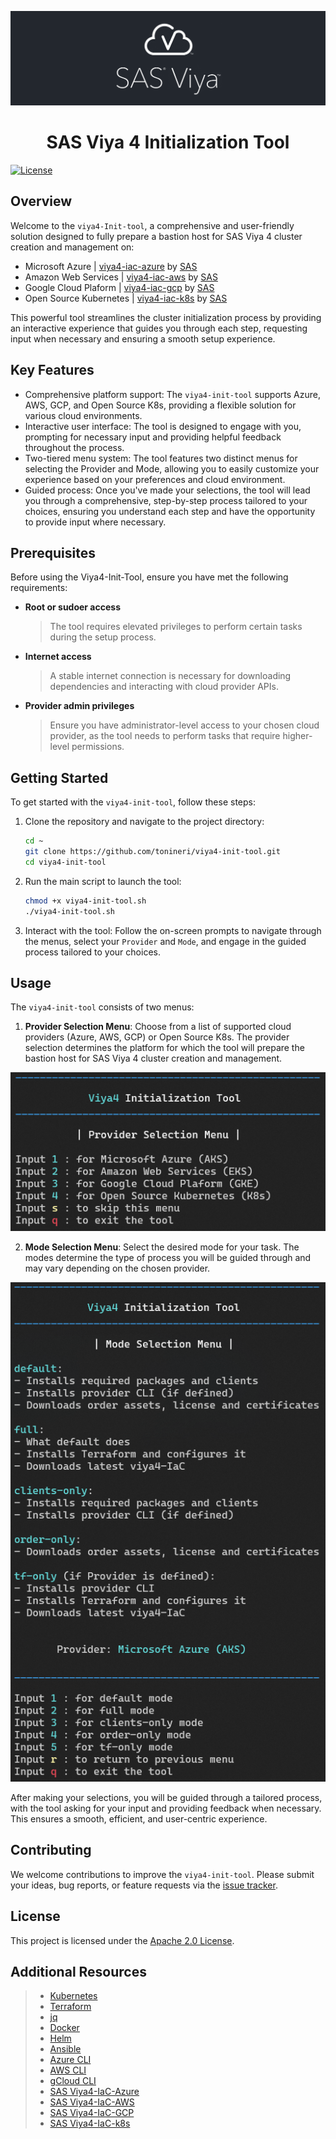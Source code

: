 ![SAS Viya](assets/sasviya_logo_header_gh.png)

<div align="center">

# **SAS Viya 4 Initialization Tool**

</div>

[![License](https://img.shields.io/badge/license-Apache%202.0-blue)](LICENSE.md)

## Overview
Welcome to the `viya4-Init-tool`, a comprehensive and user-friendly solution designed to fully prepare a bastion host for SAS Viya 4 cluster creation and management on: 

* Microsoft Azure | [viya4-iac-azure](https://github.com/sassoftware/viya4-iac-azure) by [SAS](@sassoftware)
* Amazon Web Services | [viya4-iac-aws](https://github.com/sassoftware/viya4-iac-aws) by [SAS](@sassoftware)
* Google Cloud Plaform | [viya4-iac-gcp](https://github.com/sassoftware/viya4-iac-gcp) by [SAS](@sassoftware)
* Open Source Kubernetes | [viya4-iac-k8s](https://github.com/sassoftware/viya4-iac-k8s) by [SAS](@sassoftware)

This powerful tool streamlines the cluster initialization process by providing an interactive experience that guides you through each step, requesting input when necessary and ensuring a smooth setup experience.

## Key Features

* Comprehensive platform support: The `viya4-init-tool` supports Azure, AWS, GCP, and Open Source K8s, providing a flexible solution for various cloud environments.
* Interactive user interface: The tool is designed to engage with you, prompting for necessary input and providing helpful feedback throughout the process.
* Two-tiered menu system: The tool features two distinct menus for selecting the Provider and Mode, allowing you to easily customize your experience based on your preferences and cloud environment.
* Guided process: Once you've made your selections, the tool will lead you through a comprehensive, step-by-step process tailored to your choices, ensuring you understand each step and have the opportunity to provide input where necessary.

## Prerequisites

Before using the Viya4-Init-Tool, ensure you have met the following requirements:

* **Root or sudoer access**
  > The tool requires elevated privileges to perform certain tasks during the setup process.
* **Internet access**
  > A stable internet connection is necessary for downloading dependencies and interacting with cloud provider APIs.
* **Provider admin privileges**
  > Ensure you have administrator-level access to your chosen cloud provider, as the tool needs to perform tasks that require higher-level permissions.

## Getting Started

To get started with the `viya4-init-tool`, follow these steps:

1. Clone the repository and navigate to the project directory:
	```bash
	cd ~
	git clone https://github.com/tonineri/viya4-init-tool.git
	cd viya4-init-tool
	```

2. Run the main script to launch the tool:
	```bash
	chmod +x viya4-init-tool.sh
	./viya4-init-tool.sh
	```

3. Interact with the tool: Follow the on-screen prompts to navigate through the menus, select your `Provider` and `Mode`, and engage in the guided process tailored to your choices.

## Usage

The `viya4-init-tool` consists of two menus:

1. **Provider Selection Menu**: Choose from a list of supported cloud providers (Azure, AWS, GCP) or Open Source K8s. The provider selection determines the platform for which the tool will prepare the bastion host for SAS Viya 4 cluster creation and management.
<div align="center">

![Provider Selection Menu](assets/providerSelectionMenu.png)

</div>

2. **Mode Selection Menu**: Select the desired mode for your task. The modes determine the type of process you will be guided through and may vary depending on the chosen provider.

<div align="center">

![Mode Selection Menu](assets/modeSelectionMenu.png)

</div>

After making your selections, you will be guided through a tailored process, with the tool asking for your input and providing feedback when necessary. This ensures a smooth, efficient, and user-centric experience.

## Contributing

We welcome contributions to improve the `viya4-init-tool`. Please submit your ideas, bug reports, or feature requests via the [issue tracker](https://github.com/tonineri/viya4-init-tool/issues).

## License

This project is licensed under the [Apache 2.0 License](LICENSE.md).

## Additional Resources

>* [Kubernetes](https://kubernetes.io/docs/tasks/tools/)
>* [Terraform](https://developer.hashicorp.com/terraform/intro)
>* [jq](https://stedolan.github.io/jq/)
>* [Docker](https://docs.docker.com/)
>* [Helm](https://helm.sh/docs/)
>* [Ansible](https://docs.ansible.com/ansible/2.9/index.html)
>* [Azure CLI](https://learn.microsoft.com/en-us/cli/azure/)
>* [AWS CLI](https://docs.aws.amazon.com/cli/latest/userguide/cli-chap-welcome.html)
>* [gCloud CLI](https://cloud.google.com/sdk/gcloud)
>* [SAS Viya4-IaC-Azure](https://github.com/sassoftware/viya4-iac-azure)
>* [SAS Viya4-IaC-AWS](https://github.com/sassoftware/viya4-iac-aws)
>* [SAS Viya4-IaC-GCP](https://github.com/sassoftware/viya4-iac-gcp)
>* [SAS Viya4-IaC-k8s](https://github.com/sassoftware/viya4-iac-k8s)
